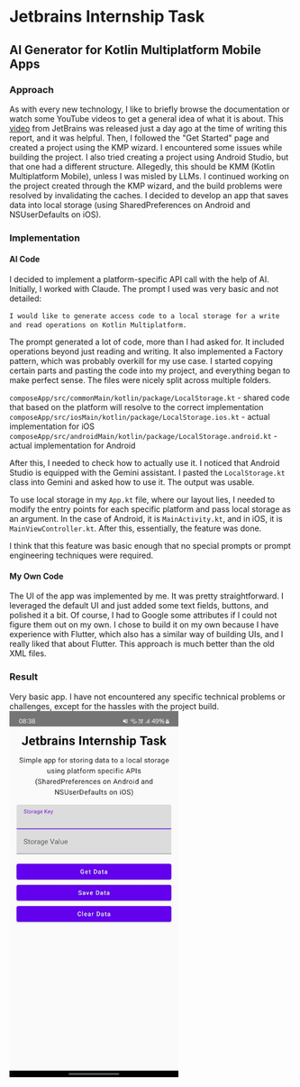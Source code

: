 # Jetbrains Internship Task
## AI Generator for Kotlin Multiplatform Mobile Apps

### Approach
As with every new technology, I like to briefly browse the documentation or watch some YouTube videos to get a general idea of what it is about. This [video](https://www.youtube.com/watch?v=bSNumV04y_w) from JetBrains was released just a day ago at the time of writing this report, and it was helpful. Then, I followed the "Get Started" page and created a project using the KMP wizard. I encountered some issues while building the project. I also tried creating a project using Android Studio, but that one had a different structure. Allegedly, this should be KMM (Kotlin Multiplatform Mobile), unless I was misled by LLMs. I continued working on the project created through the KMP wizard, and the build problems were resolved by invalidating the caches. I decided to develop an app that saves data into local storage (using SharedPreferences on Android and NSUserDefaults on iOS).

### Implementation
#### AI Code
I decided to implement a platform-specific API call with the help of AI. Initially, I worked with Claude. The prompt I used was very basic and not detailed:
```
I would like to generate access code to a local storage for a write and read operations on Kotlin Multiplatform.
```

The prompt generated a lot of code, more than I had asked for. It included operations beyond just reading and writing. It also implemented a Factory pattern, which was probably overkill for my use case. I started copying certain parts and pasting the code into my project, and everything began to make perfect sense. The files were nicely split across multiple folders.

`composeApp/src/commonMain/kotlin/package/LocalStorage.kt` - shared code that based on the platform will resolve to the correct implementation\
`composeApp/src/iosMain/kotlin/package/LocalStorage.ios.kt` - actual implementation for iOS\
`composeApp/src/androidMain/kotlin/package/LocalStorage.android.kt` - actual implementation for Android

After this, I needed to check how to actually use it. I noticed that Android Studio is equipped with the Gemini assistant. I pasted the `LocalStorage.kt` class into Gemini and asked how to use it. The output was usable.

To use local storage in my `App.kt` file, where our layout lies, I needed to modify the entry points for each specific platform and pass local storage as an argument. In the case of Android, it is `MainActivity.kt`, and in iOS, it is `MainViewController.kt`. After this, essentially, the feature was done.

I think that this feature was basic enough that no special prompts or prompt engineering techniques were required.

#### My Own Code
The UI of the app was implemented by me. It was pretty straightforward. I leveraged the default UI and just added some text fields, buttons, and polished it a bit. Of course, I had to Google some attributes if I could not figure them out on my own. I chose to build it on my own because I have experience with Flutter, which also has a similar way of building UIs, and I really liked that about Flutter. This approach is much better than the old XML files.

### Result
Very basic app. I have not encountered any specific technical problems or challenges, except for the hassles with the project build.\
<img src="app.jpg" alt="App Screenshot" width="300" />